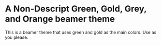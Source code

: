 # A Non-Descript Green, Gold, Grey, and Orange beamer theme
This is a beamer theme that uses green and gold as the main colors.
Use as you please.